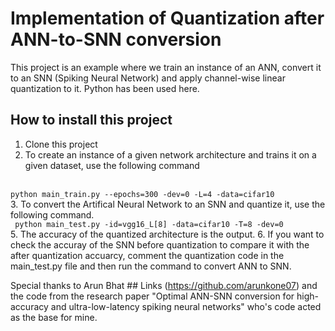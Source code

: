 # Implementation of Quantization after ANN-to-SNN conversion
This project is an example where we train an instance of an ANN, convert it to an SNN (Spiking Neural Network) and apply channel-wise linear quantization to it. Python has been used here.
## How to install this project
1. Clone this project
2. To create an instance of a given network architecture and trains it on a given dataset, use the following command
   
<br /> ```python main_train.py --epochs=300 -dev=0 -L=4 -data=cifar10``` <br/>
3. To convert the Artifical Neural Network to an SNN and quantize it, use the following command.
 <br/>``` python main_test.py -id=vgg16_L[8] -data=cifar10 -T=8 -dev=0```<br/>
5. The accuracy of the quantized architecture is the output.
6. If you want to check the accuray of the SNN before quantization to compare it with the after quantization accuarcy, comment the quantization code in the main_test.py file and then run the command to convert ANN to SNN.

Special thanks to Arun Bhat ## Links (https://github.com/arunkone07) and the code from the research paper "Optimal ANN-SNN conversion for high-accuracy and ultra-low-latency spiking neural networks" who's code acted as the base for mine.
